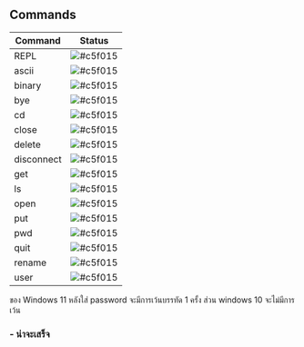 ## Commands

| Command | Status |
| ------ | ------ |
| REPL | ![#c5f015](https://placehold.co/15x15/c5f015/c5f015.png) |
| ascii | ![#c5f015](https://placehold.co/15x15/c5f015/c5f015.png) |
| binary | ![#c5f015](https://placehold.co/15x15/c5f015/c5f015.png) |
| bye | ![#c5f015](https://placehold.co/15x15/c5f015/c5f015.png) |
| cd | ![#c5f015](https://placehold.co/15x15/c5f015/c5f015.png) |
| close | ![#c5f015](https://placehold.co/15x15/c5f015/c5f015.png) |
| delete | ![#c5f015](https://placehold.co/15x15/c5f015/c5f015.png) |
| disconnect | ![#c5f015](https://placehold.co/15x15/c5f015/c5f015.png) |
| get | ![#c5f015](https://placehold.co/15x15/c5f015/c5f015.png) |
| ls | ![#c5f015](https://placehold.co/15x15/c5f015/c5f015.png) |
| open | ![#c5f015](https://placehold.co/15x15/c5f015/c5f015.png) |
| put | ![#c5f015](https://placehold.co/15x15/c5f015/c5f015.png) |
| pwd | ![#c5f015](https://placehold.co/15x15/c5f015/c5f015.png) |
| quit | ![#c5f015](https://placehold.co/15x15/c5f015/c5f015.png) |
| rename | ![#c5f015](https://placehold.co/15x15/c5f015/c5f015.png) |
| user | ![#c5f015](https://placehold.co/15x15/c5f015/c5f015.png) |

ของ Windows 11 หลังใส่ password จะมีการเว้นบรรทัด 1 ครั้ง ส่วน windows 10 จะไม่มีการเว้น
### - น่าจะเสร็จ